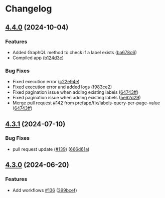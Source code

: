 # Changelog

## [4.4.0](https://github.com/prefapp/action-state-repo-update-image/compare/v4.3.1...v4.4.0) (2024-10-04)


### Features

* Added GraphQL method to check if a label exists ([ba678c6](https://github.com/prefapp/action-state-repo-update-image/commit/ba678c65c2050d34073d2ea3fae4e74392515c61))
* Compiled app ([b124d3c](https://github.com/prefapp/action-state-repo-update-image/commit/b124d3cdbee6a5fb11ab053d48dcb0ea716e6135))


### Bug Fixes

* Fixed execution error ([c22e94e](https://github.com/prefapp/action-state-repo-update-image/commit/c22e94e29909b92cba6190a7d88e7ea2f1153b4c))
* Fixed execution error and added logs ([f983ce2](https://github.com/prefapp/action-state-repo-update-image/commit/f983ce2b2f5e8e4e428c89c88447da7224f1d868))
* Fixed pagination issue when adding existing labels ([64743ff](https://github.com/prefapp/action-state-repo-update-image/commit/64743ffb61d8e422497f9c9962298fac2c54a959))
* Fixed pagination issue when adding existing labels ([5e62d29](https://github.com/prefapp/action-state-repo-update-image/commit/5e62d29b99e17876c896fb36ca965b70640265b1))
* Merge pull request [#142](https://github.com/prefapp/action-state-repo-update-image/issues/142) from prefapp/fix/labels-query-per-page-value ([64743ff](https://github.com/prefapp/action-state-repo-update-image/commit/64743ffb61d8e422497f9c9962298fac2c54a959))

## [4.3.1](https://github.com/prefapp/action-state-repo-update-image/compare/v4.3.0...v4.3.1) (2024-07-10)


### Bug Fixes

* pull request update ([#139](https://github.com/prefapp/action-state-repo-update-image/issues/139)) ([666d61a](https://github.com/prefapp/action-state-repo-update-image/commit/666d61a8435e47e9f985600817064fe255f4f4d8))

## [4.3.0](https://github.com/prefapp/action-state-repo-update-image/compare/v4.2.0...v4.3.0) (2024-06-20)


### Features

* Add workflows [#136](https://github.com/prefapp/action-state-repo-update-image/issues/136) ([399bcef](https://github.com/prefapp/action-state-repo-update-image/commit/399bcef23f3a55cee57ba83c1ac1041a4279c0ac))
